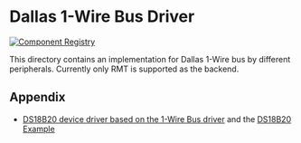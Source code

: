 # Dallas 1-Wire Bus Driver

[![Component Registry](https://components.espressif.com/components/espressif/onewire_bus/badge.svg)](https://components.espressif.com/components/espressif/onewire_bus)

This directory contains an implementation for Dallas 1-Wire bus by different peripherals. Currently only RMT is supported as the backend.

## Appendix

* [DS18B20 device driver based on the 1-Wire Bus driver](https://components.espressif.com/components/espressif/ds18b20) and the [DS18B20 Example](https://github.com/espressif/esp-bsp/tree/master/components/ds18b20/examples/ds18b20-read)
